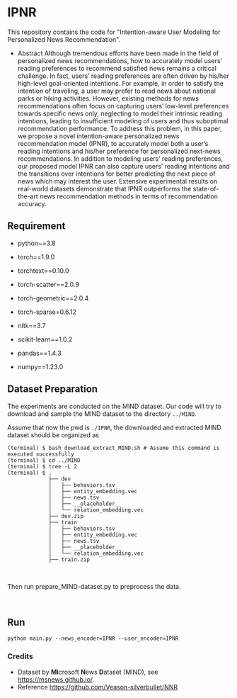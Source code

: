 # IPNR
This repository contains the code for "Intention-aware User Modeling for Personalized News Recommendation".

- Abstract
Although tremendous efforts have been made in the field of personalized news recommendations, how to accurately model users’ reading preferences to recommend satisfied news remains a critical challenge. In fact, users’ reading preferences are often driven by his/her high-level goal-oriented intentions. For example, in order to satisfy the intention of traveling, a user may prefer to read news about national parks or hiking activities. However, existing methods for news recommendations
often focus on capturing users’ low-level preferences towards specific news only, neglecting to model their intrinsic reading intentions, leading to insufficient modeling of users and thus suboptimal recommendation performance. To address this problem, in this paper, we propose a novel intention-aware personalized news recommendation model (IPNR), to accurately model both a user’s reading intentions and his/her preference for personalized next-news recommendations. In addition to modeling users’ reading preferences, our proposed model IPNR can also capture users’ reading intentions and the transitions over intentions for better predicting the next piece of news which may interest the user. Extensive experimental results on real-world datasets demonstrate that IPNR outperforms the state-of-the-art news recommendation methods in terms of recommendation accuracy.

## Requirement

- python~=3.8

- torch==1.9.0

- torchtext==0.10.0

- torch-scatter==2.0.9

- torch-geometric==2.0.4

- torch-sparse=0.6.12

- nltk==3.7

- scikit-learn==1.0.2

- pandas==1.4.3

- numpy==1.23.0



## Dataset Preparation
The experiments are conducted on the MIND dataset. Our code will try to download and sample the MIND dataset to the directory `../MIND`.

Assume that now the pwd is `./IPNR`, the downloaded and extracted MIND dataset should be organized as

    (terminal) $ bash download_extract_MIND.sh # Assume this command is executed successfully
    (terminal) $ cd ../MIND
    (terminal) $ tree -L 2
    (terminal) $ .
                 ├── dev
                 │   ├── behaviors.tsv
                 │   ├── entity_embedding.vec
                 │   ├── news.tsv
                 │   ├── __placeholder__
                 │   └── relation_embedding.vec
                 ├── dev.zip
                 ├── train
                 │   ├── behaviors.tsv
                 │   ├── entity_embedding.vec
                 │   ├── news.tsv
                 │   ├── __placeholder__
                 │   └── relation_embedding.vec
                 ├── train.zip
    
<br/>

Then run prepare_MIND-dataset.py to preprocess the data.

<br/>

## Run

<pre><code>python main.py --news_encoder=IPNR --user_encoder=IPNR</code></pre>


### Credits

- Dataset by **MI**crosoft **N**ews **D**ataset (MIND), see <https://msnews.github.io/>.
- Reference https://github.com/Veason-silverbullet/NNR

